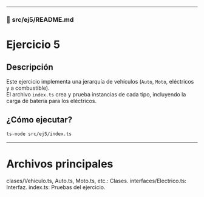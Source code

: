 
---

### 📁 **src/ej5/README.md**

# Ejercicio 5

## Descripción
Este ejercicio implementa una jerarquía de vehículos (`Auto`, `Moto`, eléctricos y a combustible).  
El archivo `index.ts` crea y prueba instancias de cada tipo, incluyendo la carga de batería para los eléctricos.

## ¿Cómo ejecutar?

```bash
ts-node src/ej5/index.ts
```

---

# Archivos principales
clases/Vehiculo.ts, Auto.ts, Moto.ts, etc.: Clases.
interfaces/Electrico.ts: Interfaz.
index.ts: Pruebas del ejercicio.